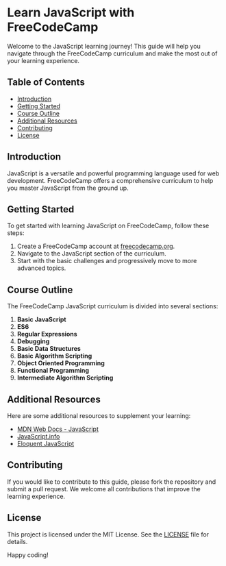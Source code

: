 # Learn JavaScript with FreeCodeCamp

Welcome to the JavaScript learning journey! This guide will help you navigate through the FreeCodeCamp curriculum and make the most out of your learning experience.

## Table of Contents
- [Introduction](#introduction)
- [Getting Started](#getting-started)
- [Course Outline](#course-outline)
- [Additional Resources](#additional-resources)
- [Contributing](#contributing)
- [License](#license)

## Introduction
JavaScript is a versatile and powerful programming language used for web development. FreeCodeCamp offers a comprehensive curriculum to help you master JavaScript from the ground up.

## Getting Started
To get started with learning JavaScript on FreeCodeCamp, follow these steps:
1. Create a FreeCodeCamp account at [freecodecamp.org](https://www.freecodecamp.org/).
2. Navigate to the JavaScript section of the curriculum.
3. Start with the basic challenges and progressively move to more advanced topics.

## Course Outline
The FreeCodeCamp JavaScript curriculum is divided into several sections:
1. **Basic JavaScript**
2. **ES6**
3. **Regular Expressions**
4. **Debugging**
5. **Basic Data Structures**
6. **Basic Algorithm Scripting**
7. **Object Oriented Programming**
8. **Functional Programming**
9. **Intermediate Algorithm Scripting**

## Additional Resources
Here are some additional resources to supplement your learning:
- [MDN Web Docs - JavaScript](https://developer.mozilla.org/en-US/docs/Web/JavaScript)
- [JavaScript.info](https://javascript.info/)
- [Eloquent JavaScript](https://eloquentjavascript.net/)

## Contributing
If you would like to contribute to this guide, please fork the repository and submit a pull request. We welcome all contributions that improve the learning experience.

## License
This project is licensed under the MIT License. See the [LICENSE](LICENSE) file for details.

Happy coding!
